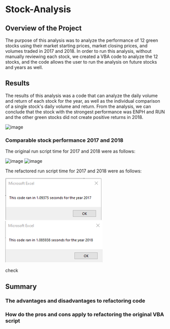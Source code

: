 # Stock-Analysis
## Overview of the Project
The purpose of this analysis was to analyze the performance of 12 green stocks using their market starting prices, market closing prices, and volumes traded in 2017 and 2018. In order to run this analysis, without manually reviewing each stock, we created a VBA code to analyze the 12 stocks, and the code allows the user to run the analysis on future stocks and years as well.

## Results
The results of this analysis was a code that can analyze the daily volume and return of each stock for the year, as well as the individual comparison of a single stock's daily volume and return. From the analysis, we can conclude that the stock with the strongest performance was ENPH and RUN and the other green stocks did not create positive returns in 2018. 

![image](https://user-images.githubusercontent.com/115019829/196848646-3924174f-0dcc-4d9b-8625-71b514d52501.png)

### Comparable stock performance 2017 and 2018
The original run script time for 2017 and 2018 were as follows:

![image](https://user-images.githubusercontent.com/115019829/196848839-0b5e8759-e815-4473-805f-fdb622725220.png)
![image](https://user-images.githubusercontent.com/115019829/196848849-21bfd989-9d23-43e7-9342-ba13ffc207c1.png)

The refactored run script time for 2017 and 2018 were as follows: 

![image](https://github.com/deejoseph281/Stock-Analysis/blob/main/Resources/VBA_Challenge_2017.png)
![image](https://github.com/deejoseph281/Stock-Analysis/blob/main/Resources/VBA_Challenge_2018.png)

check
## Summary
### The advantages and disadvantages to refactoring code
### How do the pros and cons apply to refactoring the original VBA script
